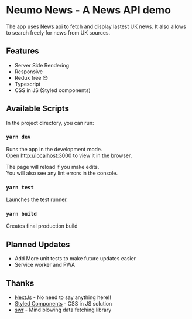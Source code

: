 # Neumo News - A News API demo

The app uses [News api](https://newsapi.org/) to fetch and display lastest UK news. It also allows to search freely for news from UK sources.

## Features

- Server Side Rendering
- Responsive
- Redux free 😎
- Typescript
- CSS in JS (Styled components)

## Available Scripts

In the project directory, you can run:

### `yarn dev`

Runs the app in the development mode.<br />
Open [http://localhost:3000](http://localhost:3000) to view it in the browser.

The page will reload if you make edits.<br />
You will also see any lint errors in the console.

### `yarn test`

Launches the test runner.<br />

### `yarn build`

Creates final production build

## Planned Updates

- Add More unit tests to make future updates easier
- Service worker and PWA

## Thanks

- [NextJs](https://nextjs.org/) - No need to say anything here!!
- [Styled Components](https://styled-components.com/) - CSS in JS solution
- [swr](https://swr.vercel.app/) - Mind blowing data fetching library
